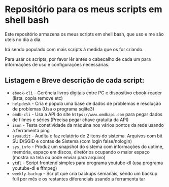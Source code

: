 # Repositório para os meus scripts em shell bash

Este repositório armazena os meus scripts em shell bash, que uso e me são uteis no dia a dia.

Irá sendo populado com mais scripts á medida que os for criando.

Para usar os scripts, por favor lêr antes o cabecalho de cada um para informações de uso e configurações necessárias.

## Listagem e Breve descrição de cada script:

* `ebook-cli`     - Gerência livros digitais entre PC e dispositivo ebook-reader (lista, copia remove etc)
* `helpdesk`      - Cria e popula uma base de dados de problemas e resolução de problemas (Usa o programa sqlite3)
* `omdb-cli`      - Usa a API do site `https://www.omdbapi.com` para pegar dados de filmes e séries (Precisa pegar chave gratuita da API)
* `ison`          - Testa conetividade da máquina nos vários pontos da rede usando a ferramenta ping
* `sysaudit`      - Audita e faz relatório de 2 itens do sistema. Arquivos com bit SUID/SGID e contas de Sistema (com login false/nologin)
* `sys_info`      - Produz um snapshot do sistema com informações do uptime, memória, espaço em discos, diretórios ocupando o maior espaço (mostra na tela ou pode enviar para arquivo)
* `ytdl`          - Script frontend simples para programa youtube-dl (usa programa youtube-dl e ffmpeg)
* `weekly-backup` - Script que cria backups semanais, sendo um backup full por mês e os restantes diferenciais usando a ferramenta tar
